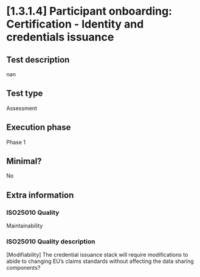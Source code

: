 
# [1.3.1.4] Participant onboarding: Certification - Identity and credentials issuance
 
## Test description
nan
 
## Test type
Assessment
 
## Execution phase
Phase 1
 
## Minimal?
No
 
## Extra information
### ISO25010 Quality
Maintainability
### ISO25010 Quality description
[Modifiability] The credential issuance stack will require modifications to abide to changing EU’s claims standards without affecting the data sharing components?
    